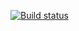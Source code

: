 [![Build status](https://ci.appveyor.com/api/projects/status/r6arg27kwp7ccdy4?svg=true)](https://ci.appveyor.com/project/Rimma-StupaZ7/patterns-task1)